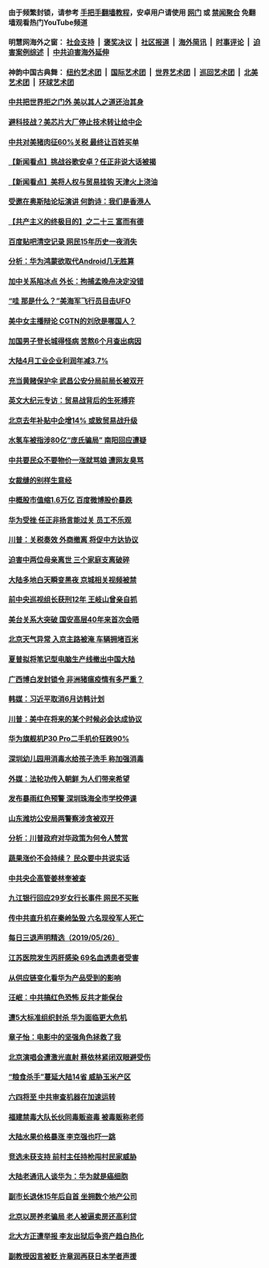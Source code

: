 #### 由于频繁封锁，请参考 [手把手翻墙教程](https://github.com/gfw-breaker/guides/wiki/)，安卓用户请使用 [网门](https://github.com/gfw-breaker/bn-android/blob/master/ogate.md?t=05280336) 或 [禁闻聚合](https://github.com/gfw-breaker/bn-android) 免翻墙观看热门YouTube频道 

#### 明慧网海外之窗：&nbsp;[社会支持](140.md?t=05280336) &nbsp;|&nbsp; [褒奖决议](282.md?t=05280336) &nbsp;|&nbsp; [社区报道](91.md?t=05280336) &nbsp;|&nbsp; [海外简讯](245.md?t=05280336) &nbsp;|&nbsp; [时事评论](251.md?t=05280336) &nbsp;|&nbsp; [迫害案例综述](328.md?t=05280336) &nbsp;|&nbsp; [中共迫害海外延伸](236.md?t=05280336) 

#### 神韵中国古典舞：&nbsp;[纽约艺术团](nf4778.md?t=05280336) &nbsp;|&nbsp; [国际艺术团](nf4780.md?t=05280336) &nbsp;|&nbsp; [世界艺术团](nf5951.md?t=05280336) &nbsp;|&nbsp; [巡回艺术团](nf4779.md?t=05280336) &nbsp;|&nbsp; [北美艺术团](nf1148019.md?t=05280336) &nbsp;|&nbsp; [环球艺术团](nf1299941.md?t=05280336)  

#### [中共把世界拒之门外 美以其人之道还治其身](../pages/nsc413/n11283928.md?t=05280336) 

#### [避科技战？美芯片大厂停止技术转让给中企](../pages/nsc413/n11283846.md?t=05280336) 

#### [中共对美猪肉征60%关税 最终让百姓买单](../pages/nsc413/n11282886.md?t=05280336) 

#### [【新闻看点】挑战谷歌安卓？任正非说大话被揭](../pages/nsc413/n11283299.md?t=05280336) 

#### [【新闻看点】美将人权与贸易挂钩 天津火上浇油](../pages/nsc413/n11283360.md?t=05280336) 

#### [受邀在奥斯陆论坛演讲 何韵诗：我们是香港人](../pages/nsc413/n11283316.md?t=05280336) 

#### [【共产主义的终极目的】之二十三 富而有德](../pages/nsc413/n11283598.md?t=05280336) 

#### [百度贴吧清空记录 网民15年历史一夜消失](../pages/nsc413/n11283551.md?t=05280336) 

#### [分析：华为鸿蒙欲取代Android几无胜算](../pages/nsc413/n11283643.md?t=05280336) 

#### [加中关系陷冰点 外长：拘捕孟晚舟决定没错](../pages/nsc413/n11283608.md?t=05280336) 

#### [“哇 那是什么？”美海军飞行员目击UFO](../pages/nsc413/n11283121.md?t=05280336) 

#### [美中女主播辩论 CGTN的刘欣是哪国人？](../pages/nsc413/n11283612.md?t=05280336) 

#### [加国男子登长城得怪病 苦熬6个月查出病因](../pages/nsc413/n11281654.md?t=05280336) 

#### [大陆4月工业企业利润年减3.7%](../pages/nsc413/n11283302.md?t=05280336) 

#### [充当黄赌保护伞 武昌公安分局前局长被双开](../pages/nsc413/n11283492.md?t=05280336) 

#### [英文大纪元专访：贸易战背后的生死搏弈](../pages/nsc413/n11283397.md?t=05280336) 

#### [北京去年补贴中企增14% 或致贸易战升级](../pages/nsc413/n11283401.md?t=05280336) 

#### [水氢车被指涉80亿“庞氏骗局” 南阳回应遭疑](../pages/nsc413/n11283060.md?t=05280336) 

#### [中共要民众不要物价一涨就骂娘 遭网友臭骂](../pages/nsc413/n11283147.md?t=05280336) 

#### [女裁缝的别样生意经](../pages/nsc413/n11280714.md?t=05280336) 

#### [中概股市值缩1.6万亿 百度微博股价暴跌](../pages/nsc413/n11283041.md?t=05280336) 

#### [华为受挫 任正非扬言能过关 员工不乐观](../pages/nsc413/n11283322.md?t=05280336) 

#### [川普：关税奏效 外商撤离 将促中方达协议](../pages/nsc413/n11283145.md?t=05280336) 

#### [迫害中两位母亲离世 三个家庭支离破碎](../pages/nsc413/n11280724.md?t=05280336) 

#### [大陆多地白天瞬变黑夜 京城相关视频被禁](../pages/nsc413/n11282853.md?t=05280336) 

#### [前中央巡视组长获刑12年 王岐山曾亲自抓](../pages/nsc413/n11282605.md?t=05280336) 


#### [美台关系大突破 国安高层40年来首次会晤](../pages/nsc413/n11282904.md?t=05280336) 

#### [北京天气异常 入京主路被淹 车辆拥堵百米](../pages/nsc413/n11282220.md?t=05280336) 

#### [夏普拟将笔记型电脑生产线撤出中国大陆](../pages/nsc413/n11282522.md?t=05280336) 

#### [广西博白发封锁令 非洲猪瘟疫情有多严重？](../pages/nsc413/n11282119.md?t=05280336) 

#### [韩媒：习近平取消6月访韩计划](../pages/nsc413/n11282609.md?t=05280336) 

#### [川普：美中在将来的某个时候必会达成协议](../pages/nsc413/n11282476.md?t=05280336) 

#### [华为旗舰机P30 Pro二手机价狂跌90%](../pages/nsc413/n11281925.md?t=05280336) 

#### [深圳幼儿园用消毒水给孩子洗手 称加强消毒](../pages/nsc413/n11282227.md?t=05280336) 

#### [外媒：法轮功传入朝鲜 为人们带来希望](../pages/nsc413/n11282163.md?t=05280336) 

#### [发布暴雨红色预警 深圳珠海全市学校停课](../pages/nsc413/n11282072.md?t=05280336) 

#### [山东潍坊公安局两警察涉贪被双开](../pages/nsc413/n11282036.md?t=05280336) 

#### [分析：川普政府对华政策为何令人赞赏](../pages/nsc413/n11281498.md?t=05280336) 

#### [蔬果涨价不会持续？ 民众要中共说实话](../pages/nsc413/n11281371.md?t=05280336) 

#### [中共央企高管姜林奎被查](../pages/nsc413/n11281907.md?t=05280336) 

#### [九江银行回应29岁女行长事件 网民不买账](../pages/nsc413/n11281558.md?t=05280336) 

#### [传中共直升机在秦岭坠毁 六名现役军人死亡](../pages/nsc413/n11281568.md?t=05280336) 

#### [每日三退声明精选（2019/05/26）](../pages/nsc413/n11281696.md?t=05280336) 

#### [江苏医院发生丙肝感染 69名血透患者受害](../pages/nsc413/n11281564.md?t=05280336) 

#### [从供应链变化看华为产品受到的影响](../pages/nsc413/n11281397.md?t=05280336) 

#### [汪岷：中共搞红色恐怖 反共才能保台](../pages/nsc413/n11280924.md?t=05280336) 

#### [遭5大标准组织封杀 华为面临更大危机](../pages/nsc413/n11279915.md?t=05280336) 

#### [章子怡：电影中的坚强角色拯救了我](../pages/nsc413/n11281065.md?t=05280336) 

#### [北京演唱会遭激光直射 蔡依林紧闭双眼避受伤](../pages/nsc413/n11280952.md?t=05280336) 

#### [“粮食杀手”蔓延大陆14省 威胁玉米产区](../pages/nsc413/n11281075.md?t=05280336) 

#### [六四将至 中共审查机器在加速运转](../pages/nsc413/n11280939.md?t=05280336) 

#### [福建禁毒大队长伙同毒贩盗毒 被毒贩称老师](../pages/nsc413/n11281099.md?t=05280336) 

#### [大陆水果价格暴涨 李克强也吓一跳](../pages/nsc413/n11280860.md?t=05280336) 

#### [竞选未获支持 前村主任持枪闯村民家威胁](../pages/nsc413/n11280912.md?t=05280336) 

#### [大陆老通讯人谈华为：华为就是癌细胞](../pages/nsc413/n11280921.md?t=05280336) 

#### [副市长退休15年后自首 坐拥数个地产公司](../pages/nsc413/n11280788.md?t=05280336) 

#### [北京以房养老骗局 老人被逼卖房还高利贷](../pages/nsc413/n11280849.md?t=05280336) 

#### [北大方正遭举报 李友出狱后争资产趋白热化](../pages/nsc413/n11280669.md?t=05280336) 

#### [副教授因言被贬 许章润再获日本学者声援](../pages/nsc413/n11280778.md?t=05280336) 

